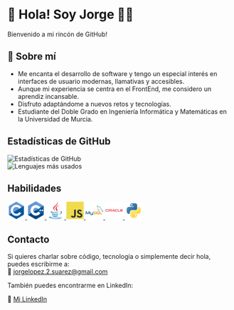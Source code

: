 # 👋 Hola! Soy Jorge 👨‍💻  

Bienvenido a mi rincón de GitHub!

## 🚀 Sobre mí  
- Me encanta el desarrollo de software y tengo un especial interés en interfaces de usuario modernas, llamativas y accesibles.  
- Aunque mi experiencia se centra en el FrontEnd, me considero un aprendiz incansable.
- Disfruto adaptándome a nuevos retos y tecnologías.
- Estudiante del Doble Grado en Ingeniería Informática y Matemáticas en la Universidad de Murcia.

## Estadísticas de GitHub  
![Estadísticas de GitHub](https://github-readme-stats.vercel.app/api?username=jorgelopezzz&show_icons=true&theme=radical)  
![Lenguajes más usados](https://github-readme-stats.vercel.app/api/top-langs/?username=jorgelopezzz&layout=compact&theme=radical)  

## Habilidades
<p align="left"> <a href="https://www.cprogramming.com/" target="_blank" rel="noreferrer"> <img src="https://raw.githubusercontent.com/devicons/devicon/master/icons/c/c-original.svg" alt="c" width="40" height="40"/> </a> <a href="https://www.w3schools.com/cpp/" target="_blank" rel="noreferrer"> <img src="https://raw.githubusercontent.com/devicons/devicon/master/icons/cplusplus/cplusplus-original.svg" alt="cplusplus" width="40" height="40"/> </a> <a href="https://www.java.com" target="_blank" rel="noreferrer"> <img src="https://raw.githubusercontent.com/devicons/devicon/master/icons/java/java-original.svg" alt="java" width="40" height="40"/> </a> <a href="https://developer.mozilla.org/en-US/docs/Web/JavaScript" target="_blank" rel="noreferrer"> <img src="https://raw.githubusercontent.com/devicons/devicon/master/icons/javascript/javascript-original.svg" alt="javascript" width="40" height="40"/> </a> <a href="https://www.mysql.com/" target="_blank" rel="noreferrer"> <img src="https://raw.githubusercontent.com/devicons/devicon/master/icons/mysql/mysql-original-wordmark.svg" alt="mysql" width="40" height="40"/> </a> <a href="https://www.oracle.com/" target="_blank" rel="noreferrer"> <img src="https://raw.githubusercontent.com/devicons/devicon/master/icons/oracle/oracle-original.svg" alt="oracle" width="40" height="40"/> </a> <a href="https://www.python.org" target="_blank" rel="noreferrer"> <img src="https://raw.githubusercontent.com/devicons/devicon/master/icons/python/python-original.svg" alt="python" width="40" height="40"/> </a> </p>

## Contacto  
Si quieres charlar sobre código, tecnología o simplemente decir hola, puedes escribirme a:  
📩 jorgelopez.2.suarez@gmail.com

También puedes encontrarme en LinkedIn:

💼 [Mi LinkedIn](https://www.linkedin.com/in/jorge-l%C3%B3pez-su%C3%A1rez-6208682b1/)


